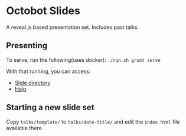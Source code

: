 # Octobot Slides

A reveal.js based presentation set. Includes past talks.

## Presenting
To serve, run the following(uses docker):
`./run.sh grunt serve`

With that running, you can access:
- [Slide directory](http://localhost:8000/talks)
- [Help](http://localhost:8000/help.html)

## Starting a new slide set
Copy `talks/template/` to `talks/date-title/` and edit the `index.html` file available
there.
